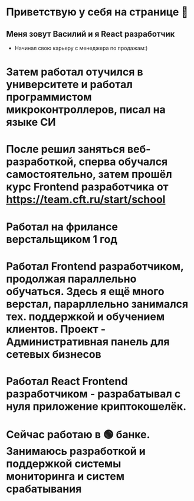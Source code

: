 # Приветствую у себя на странице 👋

## Меня зовут Василий и я React разработчик

- Начинал свою карьеру с менеджера по продажам:)
# Затем работал отучился в университете и работал программистом микроконтроллеров, писал на языке СИ
# После решил заняться веб-разработкой, сперва обучался самостоятельно, затем прошёл курс Frontend разработчика от https://team.cft.ru/start/school
# Работал на фрилансе верстальщиком 1 год
# Работал Frontend разработчиком, продолжая параллельно обучаться. Здесь я ещё много верстал, парарллельно занимался тех. поддержкой и обучением клиентов. Проект - Административная панель для сетевых бизнесов
# Работал React Frontend разработчиком - разрабатывал с нуля приложение криптокошелёк.
# Сейчас работаю в 🟢 банке. Занимаюсь разработкой и поддержкой системы мониторинга и систем срабатывания
